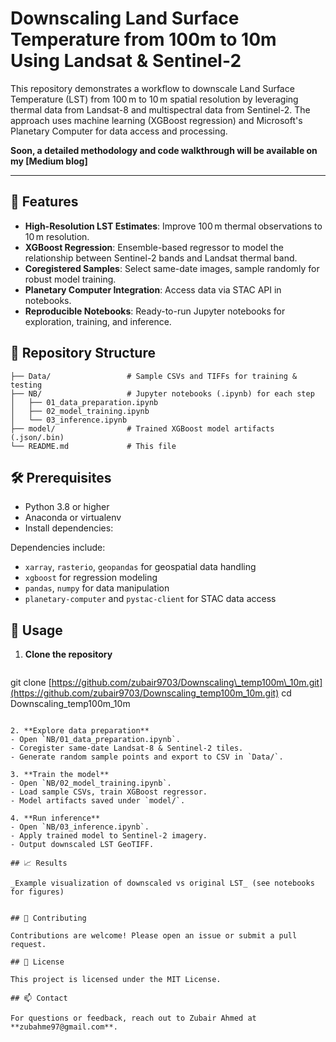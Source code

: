 # Downscaling Land Surface Temperature from 100m to 10m Using Landsat & Sentinel-2

This repository demonstrates a workflow to downscale Land Surface Temperature (LST) from 100 m to 10 m spatial resolution by leveraging thermal data from Landsat-8 and multispectral data from Sentinel-2. The approach uses machine learning (XGBoost regression) and Microsoft's Planetary Computer for data access and processing.

**Soon, a detailed methodology and code walkthrough will be available on my [Medium blog]**

---

## 🚀 Features

* **High-Resolution LST Estimates**: Improve 100 m thermal observations to 10 m resolution.
* **XGBoost Regression**: Ensemble-based regressor to model the relationship between Sentinel-2 bands and Landsat thermal band.
* **Coregistered Samples**: Select same-date images, sample randomly for robust model training.
* **Planetary Computer Integration**: Access data via STAC API in notebooks.
* **Reproducible Notebooks**: Ready-to-run Jupyter notebooks for exploration, training, and inference.

## 📂 Repository Structure

```
├── Data/                 # Sample CSVs and TIFFs for training & testing
├── NB/                   # Jupyter notebooks (.ipynb) for each step
│   ├── 01_data_preparation.ipynb
│   ├── 02_model_training.ipynb
│   └── 03_inference.ipynb
├── model/                # Trained XGBoost model artifacts (.json/.bin)
└── README.md             # This file
```

## 🛠 Prerequisites

* Python 3.8 or higher
* Anaconda or virtualenv
* Install dependencies:


Dependencies include:

* `xarray`, `rasterio`, `geopandas` for geospatial data handling
* `xgboost` for regression modeling
* `pandas`, `numpy` for data manipulation
* `planetary-computer` and `pystac-client` for STAC data access

## 🔧 Usage

1. **Clone the repository**

   ```bash

git clone [https://github.com/zubair9703/Downscaling\_temp100m\_10m.git](https://github.com/zubair9703/Downscaling_temp100m_10m.git)
cd Downscaling\_temp100m\_10m

```

2. **Explore data preparation**
- Open `NB/01_data_preparation.ipynb`.
- Coregister same-date Landsat-8 & Sentinel-2 tiles.
- Generate random sample points and export to CSV in `Data/`.

3. **Train the model**
- Open `NB/02_model_training.ipynb`.
- Load sample CSVs, train XGBoost regressor.
- Model artifacts saved under `model/`.

4. **Run inference**
- Open `NB/03_inference.ipynb`.
- Apply trained model to Sentinel-2 imagery.
- Output downscaled LST GeoTIFF.

## 📈 Results

_Example visualization of downscaled vs original LST_ (see notebooks for figures)


## 🤝 Contributing

Contributions are welcome! Please open an issue or submit a pull request.

## 📄 License

This project is licensed under the MIT License.

## 📫 Contact

For questions or feedback, reach out to Zubair Ahmed at **zubahme97@gmail.com**.

```
